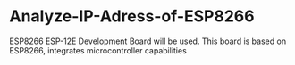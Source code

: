# Analyze-IP-Adress-of-ESP8266
ESP8266 ESP-12E Development Board will be used. 
This board is based on ESP8266,
 integrates microcontroller capabilities 
